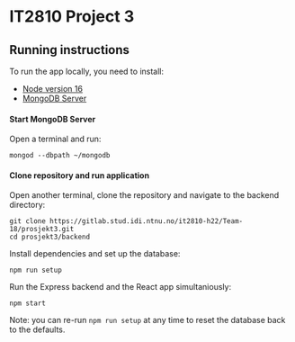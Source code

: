 # IT2810 Project 3

## Running instructions

To run the app locally, you need to install:

- [Node version 16](https://nodejs.org/en/download/)
- [MongoDB Server](https://www.mongodb.com/try/download/community)

#### Start MongoDB Server

Open a terminal and run:

```
mongod --dbpath ~/mongodb
```

#### Clone repository and run application

Open another terminal, clone the repository and navigate to the backend directory:

```
git clone https://gitlab.stud.idi.ntnu.no/it2810-h22/Team-18/prosjekt3.git
cd prosjekt3/backend
```

Install dependencies and set up the database:

```
npm run setup
```

Run the Express backend and the React app simultaniously:

```
npm start
```

Note: you can re-run `npm run setup` at any time to reset the database back to the defaults.
